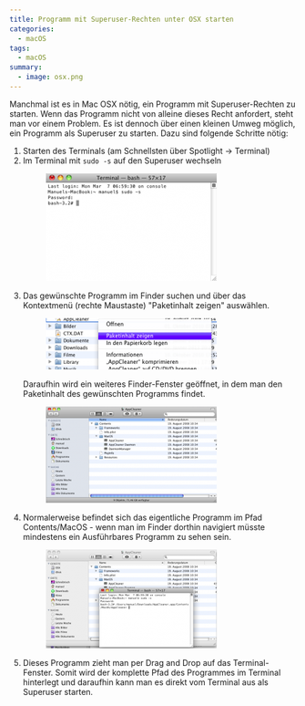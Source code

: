 ```yaml
---
title: Programm mit Superuser-Rechten unter OSX starten
categories:
  - macOS
tags:
  - macOS
summary:
  - image: osx.png  
---
```

Manchmal ist es in Mac OSX nötig, ein Programm mit Superuser-Rechten zu starten. Wenn das Programm nicht von alleine dieses Recht anfordert, steht man vor einem Problem. Es ist dennoch über einen kleinen Umweg möglich, ein Programm als Superuser zu starten. Dazu sind folgende Schritte nötig:<!--more-->

  1. Starten des Terminals (am Schnellsten über Spotlight -> Terminal)
  2. Im Terminal mit `sudo -s` auf den Superuser wechseln
     <figure><a href="/images/2011/03/sudo.png"><img src="/images/2011/03/sudo-thumb.png"></a></figure>
  3. Das gewünschte Programm im Finder suchen und über das Kontextmenü (rechte Maustaste) "Paketinhalt zeigen" auswählen.
     <figure><a href="/images/2011/03/context_menu.png"><img src="/images/2011/03/context_menu-thumb.png"></a></figure>
     Daraufhin wird ein weiteres Finder-Fenster geöffnet, in dem man den Paketinhalt des gewünschten Programms findet.
     <figure><a href="/images/2011/03/package_contents.png"><img src="/images/2011/03/package_contents-thumb.png"></a></figure>
  4. Normalerweise befindet sich das eigentliche Programm im Pfad Contents/MacOS - wenn man im Finder dorthin navigiert müsste mindestens ein Ausführbares Programm zu sehen sein.
     <figure><a href="/images/2011/03/drag_and_drop.png"><img src="/images/2011/03/drag_and_drop-thumb.png"></a></figure>
  5. Dieses Programm zieht man per Drag and Drop auf das Terminal-Fenster. Somit wird der komplette Pfad des Programmes im Terminal hinterlegt und daraufhin kann man es direkt vom Terminal aus als Superuser starten.
